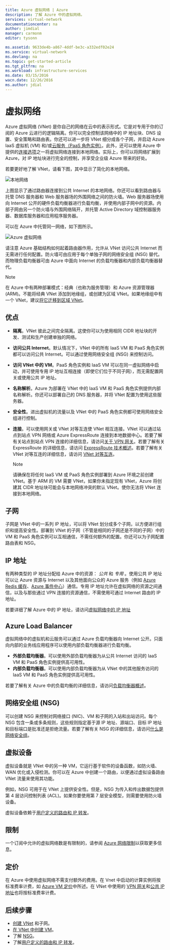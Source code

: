 ```yaml
---
title: Azure 虚拟网络 | Azure
description: 了解 Azure 中的虚拟网络。
services: virtual-network
documentationcenter: na
author: jimdial
manager: carmonm
editor: tysonn

ms.assetid: 9633de4b-a867-4ddf-be3c-a332edf02e24
ms.service: virtual-network
ms.devlang: na
ms.topic: get-started-article
ms.tgt_pltfrm: na
ms.workload: infrastructure-services
ms.date: 03/15/2016
wacn.date: 12/26/2016
ms.author: jdial
---
```


# 虚拟网络
Azure 虚拟网络 (VNet) 是你自己的网络在云中的表示形式。它是对专用于你的订阅的 Azure 云进行的逻辑隔离。你可以完全控制该网络中的 IP 地址块、DNS 设置、安全策略和路由表。你还可以进一步将 VNet 细分成各个子网，并启动 Azure IaaS 虚拟机 (VM) 和/或[云服务（PaaS 角色实例）](../cloud-services/cloud-services-choose-me.md)。此外，还可以使用 Azure 中提供的[连接选项](../vpn-gateway/vpn-gateway-about-vpngateways.md#site-to-site-and-multi-site)之一将虚拟网络连接到本地网络。实际上，你可以将网络扩展到 Azure，对 IP 地址块进行完全的控制，并享受企业级 Azure 带来的好处。

若要更好地了解 VNet，请看下图，其中显示了简化的本地网络。

![本地网络](./media/virtual-networks-overview/figure01.png)

上图显示了通过路由器连接到公共 Internet 的本地网络。你还可以看到路由器与托管 DNS 服务器和 Web 服务器场的外围网络之间的防火墙。Web 服务器场使用向 Internet 公开的硬件负载均衡器进行负载均衡，并使用内部子网中的资源。内部子网由另一个防火墙与外围网络隔开，并托管 Active Directory 域控制器服务器、数据库服务器和应用程序服务器。

可以在 Azure 中托管同一网络，如下图所示。

![Azure 虚拟网络](./media/virtual-networks-overview/figure02.png)

请注意 Azure 基础结构如何起着路由器作用，允许从 VNet 访问公共 Internet 而无需进行任何配置。防火墙可由应用于每个单独子网的网络安全组 (NSG) 替代。而物理负载均衡器可由 Azure 中面向 Internet 的负载均衡器和内部负载均衡器替代。

> [!NOTE]
在 Azure 中有两种部署模式：经典（也称为服务管理）和 Azure 资源管理器 (ARM)。不能将经典 VNet 添加到地缘组，或创建为区域 VNet。如果地缘组中有一个 VNet，建议[将它迁移到区域 VNet](./virtual-networks-migrate-to-regional-vnet.md)。
> 

## 优点
* **隔离**。VNet 彼此之间完全隔离。这使你可以为使用相同 CIDR 地址块的开发、测试和生产创建单独的网络。
* **访问公共 Internet**。默认情况下，VNet 中的所有 IaaS VM 和 PaaS 角色实例都可以访问公共 Internet。可以通过使用网络安全组 (NSG) 来控制访问。
* **访问 VNet 中的 VM**。PaaS 角色实例和 IaaS VM 可以在同一虚拟网络中启动，并可使用专用 IP 地址互相连接（即使它们位于不同子网），而无需配置网关或使用公共 IP 地址。
* **名称解析**。Azure 为部署在 VNet 中的 IaaS VM 和 PaaS 角色实例提供内部名称解析。你还可以部署自己的 DNS 服务器，并将 VNet 配置为使用这些服务器。
* **安全性**。进出虚拟机的流量以及 VNet 中的 PaaS 角色实例都可使用网络安全组进行控制。
* **连接**。可以使用网关或 VNet 对等互连使 VNet 相互连接。VNet 可以通过站点到站点 VPN 网络或 Azure ExpressRoute 连接到本地数据中心。若要了解有关站点到站点 VPN 连接的详细信息，请访问[关于 VPN 网关](../vpn-gateway/vpn-gateway-about-vpngateways.md#site-to-site-and-multi-site)。若要了解有关 ExpressRoute 的详细信息，请访问 [ExpressRoute 技术概述](../expressroute/expressroute-introduction.md)。若要了解有关 VNet 对等互连的详细信息，请访问 [VNet 对等互连](./virtual-network-peering-overview.md)。

  > [!NOTE]
  请确保在将任何 IaaS VM 或 PaaS 角色实例部署到 Azure 环境之前创建 VNet。基于 ARM 的 VM 需要 VNet，如果你未指定现有 VNet，Azure 将创建其 CIDR 地址块可能会与本地网络冲突的默认 VNet。使你无法将 VNet 连接到本地网络。
  >

## 子网
子网是 VNet 中的一系列 IP 地址，可以将 VNet 划分成多个子网，以方便进行组织和提高安全性。部署到 VNet 的子网（不管是相同的子网还是不同的子网）中的 VM 和 PaaS 角色实例可以互相通信，不需任何额外的配置。你还可以为子网配置路由表和 NSG。

## IP 地址
有两种类型的 IP 地址分配给 Azure 中的资源： *公共* 和 *专用* 。使用公共 IP 地址可以让 Azure 资源与 Internet 以及其他面向公众的 Azure 服务（例如 [Azure Redis 缓存](https://www.azure.cn/home/features/redis-cache/)、[Azure 事件中心](../event-hubs/index.md)）通信。专用 IP 地址允许在虚拟网络的资源之间通信，以及与那些通过 VPN 连接的资源通信，不需使用可通过 Internet 路由的 IP 地址。

若要详细了解 Azure 中的 IP 地址，请访问[虚拟网络中的 IP 地址](./virtual-network-ip-addresses-overview-arm.md)

## Azure Load Balancer
虚拟网络中的虚拟机和云服务可以通过 Azure 负载均衡器向 Internet 公开。只面向内部的业务线应用程序可以使用内部负载均衡器进行负载均衡。

* **外部负载均衡器**。可以使用外部负载均衡器为从公共 Internet 访问的 IaaS VM 和 PaaS 角色实例提供高可用性。
* **内部负载均衡器**。可以使用内部负载均衡器为从 VNet 中的其他服务访问的 IaaS VM 和 PaaS 角色实例提供高可用性。

若要了解有关 Azure 中的负载均衡的详细信息，请访问[负载均衡器概述](../load-balancer/load-balancer-overview.md)。

## 网络安全组 (NSG)
可以创建 NSG 来控制对网络接口 (NIC)、VM 和子网的入站和出站访问。每个 NSG 包含一条或多条规则，这些规则指定基于源 IP 地址、源端口、目标 IP 地址和目标端口是批准还是拒绝流量。若要了解有关 NSG 的详细信息，请访问[什么是网络安全组](./virtual-networks-nsg.md)。

## 虚拟设备
虚拟设备就是 VNet 中的另一种 VM，它运行基于软件的设备函数，如防火墙、WAN 优化或入侵检测。你可以在 Azure 中创建一个路由，以便通过虚拟设备路由 VNet 流量来使用其功能。

例如，NSG 可用于在 VNet 上提供安全性。但是，NSG 为传入和传出数据包提供第 4 层访问控制列表 (ACL)。如果你要使用第 7 层安全模型，则需要使用防火墙设备。

虚拟设备依赖于[用户定义的路由和 IP 转发](./virtual-networks-udr-overview.md)。

## 限制
一个订阅中允许的虚拟网络数是有限制的，请参阅 [Azure 网络限制](../azure-subscription-service-limits.md#networking-limits)以获取更多信息。

## 定价
在 Azure 中使用虚拟网络不需支付额外的费用。在 Vnet 中启动的计算实例将按标准费率计费，如 [Azure VM 定价](https://www.azure.cn/pricing/details/virtual-machines/)中所述。在 VNet 中使用的 [VPN 网关](https://www.azure.cn/pricing/details/vpn-gateway/)和[公共 IP 地址](https://www.azure.cn/pricing/details/reserved-ip-addresses/)也将按标准费率计费。

## 后续步骤
* [创建 VNet](./virtual-networks-create-vnet-arm-pportal.md) 和子网。
* [在 VNet 中创建 VM](../virtual-machines/virtual-machines-windows-hero-tutorial.md)。
* 了解 [NSG](./virtual-networks-nsg.md)。
* 了解[用户定义的路由和 IP 转发](./virtual-networks-udr-overview.md)。

<!---HONumber=Mooncake_1219_2016-->